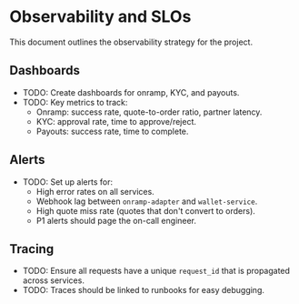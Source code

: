 # Observability and SLOs

This document outlines the observability strategy for the project.

## Dashboards
- TODO: Create dashboards for onramp, KYC, and payouts.
- TODO: Key metrics to track:
  - Onramp: success rate, quote-to-order ratio, partner latency.
  - KYC: approval rate, time to approve/reject.
  - Payouts: success rate, time to complete.

## Alerts
- TODO: Set up alerts for:
  - High error rates on all services.
  - Webhook lag between `onramp-adapter` and `wallet-service`.
  - High quote miss rate (quotes that don't convert to orders).
  - P1 alerts should page the on-call engineer.

## Tracing
- TODO: Ensure all requests have a unique `request_id` that is propagated across services.
- TODO: Traces should be linked to runbooks for easy debugging.
